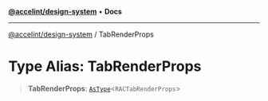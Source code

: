 [**@accelint/design-system**](../README.md) • **Docs**

***

[@accelint/design-system](../README.md) / TabRenderProps

# Type Alias: TabRenderProps

> **TabRenderProps**: [`AsType`](AsType.md)\<`RACTabRenderProps`\>
